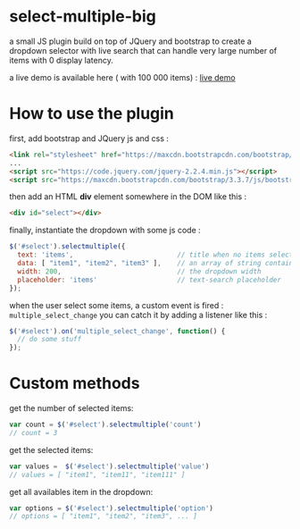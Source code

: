 # select-multiple-big

a small JS plugin build on top of JQuery and bootstrap to create a dropdown selector with live search that can handle very large number of items with 0 display latency. 

a live demo is available here ( with 100 000 items) : [live demo](https://codepen.io/adrienpetel/full/ZOorkZ/)

# How to use the plugin

first, add bootstrap and JQuery js and css : 

```html
<link rel="stylesheet" href="https://maxcdn.bootstrapcdn.com/bootstrap/3.3.7/css/bootstrap.min.css">
...
<script src="https://code.jquery.com/jquery-2.2.4.min.js"></script>
<script src="https://maxcdn.bootstrapcdn.com/bootstrap/3.3.7/js/bootstrap.min.js"></script>
```

then add an HTML **div** element somewhere in the DOM like this : 

```html
<div id="select"></div>
``` 
finally, instantiate the dropdown with some js code : 

```javascript
$('#select').selectmultiple({
  text: 'items',                          // title when no items selected 
  data: [ "item1", "item2", "item3" ],    // an array of string containing the list of item to display in the dropdown
  width: 200,                             // the dropdown width
  placeholder: 'items'                    // text-search placeholder 
});
```

when the user select some items, a custom event is fired : `multiple_select_change` 
you can catch it by adding a listener like this : 

```javascript
$('#select').on('multiple_select_change', function() {
  // do some stuff 
});
```

# Custom methods

get the number of selected items: 
```javascript
var count = $('#select').selectmultiple('count')
// count = 3
```
get the selected items: 
```javascript
var values =  $('#select').selectmultiple('value')
// values = [ "item1", "item11", "item111" ]
```

get all availables item in the dropdown: 
```javascript
var options = $('#select').selectmultiple('option')
// options = [ "item1", "item2", "item3", ... ]
```
